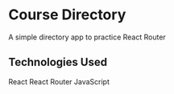 # Course Directory
A simple directory app to practice React Router

## Technologies Used
React
React Router
JavaScript